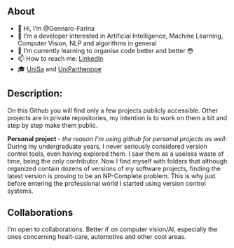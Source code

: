 <b>About</b>
---


- 👋 Hi, I’m @Gennaro-Farina
- 👀 I’m a developer interested in Artificial Intelligence, Machine Learning, Computer Vision, NLP and algorithms in general
- 🌱 I’m currently learning to organise code better and better 😳
- 📫 How to reach me: <a href="https://www.linkedin.com/in/gennarofarina/" >LinkedIn</a>
- 🎓 <a href="https://www.unisa.it/">UniSa</a> and <a href= "https://www.uniparthenope.it/"> UniParthenope</a>

<b>Description:</b>
---
<p>
 On this Github you will find only a few projects publicly accessible. Other projects are in private repositories, my intention is to work on them a bit and step by step  make them public.<br>

<b> Personal project </b> <i>- the reason I'm using github for personal projects as well:</i><br>
 During my undergraduate years, I never seriously considered version control tools, even having explored them. I saw them as a useless waste of time, being the only contributor. Now I find myself with folders that although organized contain dozens of versions of my software projects, finding the latest version is proving to be an NP-Complete problem. This is why just before entering the professional world I started using version control systems.
</p>

<b> Collaborations </b>
---
  I'm open to collaborations. Better if on computer vision/AI, especially the ones concerning healt-care, automotive and other cool areas.

<!--- - 💞️ I’m looking to collaborate on ... --->

<!---
Gennaro-Farina/Gennaro-Farina is a ✨ special ✨ repository because its `README.md` (this file) appears on your GitHub profile.
You can click the Preview link to take a look at your changes.

```diff
- text in red
+ text in green
! text in orange
# text in gray
@@ text in purple (and bold)@@
```
--->
